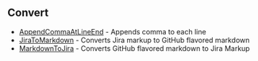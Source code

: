 ## Convert

* [AppendCommaAtLineEnd](AppendCommaAtLineEnd.js) - Appends comma to each line
* [JiraToMarkdown](JiraToMarkdown.js) - Converts Jira markup to GitHub flavored markdown
* [MarkdownToJira](MarkdownToJira.js) - Converts GitHub flavored markdown to Jira Markup
